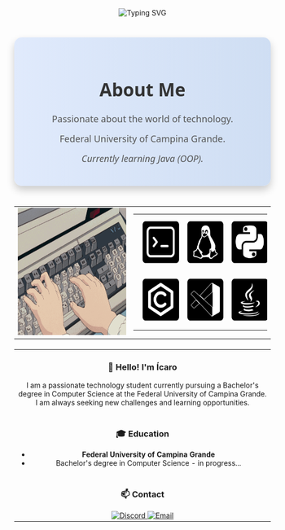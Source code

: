 <div align="center">
  <img src="https://readme-typing-svg.demolab.com?font=Bebas+Neue&size=35&pause=1000&color=F7F7F7&center=true&vCenter=true&width=435&lines=COMPUTER+SCIENCE+STUDENT+%F0%9F%96%A5%EF%B8%8F" alt="Typing SVG" />
</div>

<div align="center" style="max-width: 800px; margin: 40px auto; text-align: center; background: linear-gradient(to right, #e0eafc, #cfdef3); padding: 30px; border-radius: 15px; box-shadow: 0 8px 16px rgba(0, 0, 0, 0.2);">
  <h2 style="font-family: 'Segoe UI', Tahoma, Geneva, Verdana, sans-serif; color: #333; margin-bottom: 20px; font-size: 2.5em; font-weight: bold;">
    About Me
  </h2>
  <p style="font-family: 'Segoe UI', Tahoma, Geneva, Verdana, sans-serif; font-size: 18px; color: #555; margin: 10px 0; line-height: 1.6;">
    Passionate about the world of technology.
  </p>
  <p style="font-family: 'Segoe UI', Tahoma, Geneva, Verdana, sans-serif; font-size: 18px; color: #555; margin: 10px 0; line-height: 1.6;">
    Federal University of Campina Grande.
  </p>
  <p style="font-family: 'Segoe UI', Tahoma, Geneva, Verdana, sans-serif; font-size: 18px; color: #555; margin: 10px 0; line-height: 1.6;">
    <em>Currently learning Java (OOP).</em>
  </p>
</div>

<div align="center">
  <table style="width: 100%; max-width: 800px; margin: 20px auto; text-align: center; border-spacing: 10px; table-layout: fixed;">
    <tr>
      <td style="text-align: center; vertical-align: middle;">
        <img src="https://github.com/IcaroGabrielS/IcaroGabrielS/blob/main/gifs/keyboard-texting-anime.gif" height="250" style="transition: transform 0.3s ease-in-out;" alt="Animated GIF"/>
      </td>
      <td>
        <table style="width: 100%; max-width: 600px; margin: 0 auto; text-align: center;">
          <tr>
            <td style="text-align: center; vertical-align: middle;">
              <img src="https://github.com/IcaroGabrielS/IcaroGabrielS/blob/main/icons/Frame%205bash-n.svg" height="85" style="margin: 10px; transition: transform 0.3s ease-in-out;" alt="Bash"/>
            </td>
            <td style="text-align: center; vertical-align: middle;">
              <img src="https://github.com/IcaroGabrielS/IcaroGabrielS/blob/main/icons/Frame%201linux-n.svg" height="85" style="margin: 10px; transition: transform 0.3s ease-in-out;" alt="Linux"/>
            </td>
            <td style="text-align: center; vertical-align: middle;">
              <img src="https://github.com/IcaroGabrielS/IcaroGabrielS/blob/main/icons/Frame%202python-n.svg" height="85" style="margin: 10px; transition: transform 0.3s ease-in-out;" alt="Python"/>
            </td>
          </tr>
          <tr>
            <td style="text-align: center; vertical-align: middle;">
              <img src="https://github.com/IcaroGabrielS/IcaroGabrielS/blob/main/icons/Frame%204c99-n.svg" height="85" style="margin: 10px; transition: transform 0.3s ease-in-out;" alt="C"/>
            </td>
            <td style="text-align: center; vertical-align: middle;">
              <img src="https://github.com/IcaroGabrielS/IcaroGabrielS/blob/main/icons/Frame%206vscode-n.svg" height="85" style="margin: 10px; transition: transform 0.3s ease-in-out;" alt="VSCode"/>
            </td>
            <td style="text-align: center; vertical-align: middle;">
              <img src="https://github.com/IcaroGabrielS/IcaroGabrielS/blob/main/icons/Frame%203java-n.svg" height="85" style="margin: 10px; transition: transform 0.3s ease-in-out;" alt="Java"/>
            </td>
          </tr>
        </table>
      </td>
    </tr>
  </table>
</div>

<div align="center">
  <table style="width: 100%; max-width: 800px; margin: 20px auto; text-align: center;">
    <tr>
      <td>
        <h3>👋 Hello! I'm Ícaro</h3>
        <p>I am a passionate technology student currently pursuing a Bachelor's degree in Computer Science at the Federal University of Campina Grande. I am always seeking new challenges and learning opportunities.</p>
      </td>
    </tr>
    <tr>
      <td>
        <h3>🎓 Education</h3>
        <ul>
          <li><strong>Federal University of Campina Grande</strong></li>
          <li>Bachelor's degree in Computer Science - in progress...</li>
        </ul>
      </td>
    </tr>
    <tr>
      <td>
        <h3>📫 Contact</h3>
        <a href="https://discord.com/users/icaro_gabriel" target="_blank">
          <img src="https://img.shields.io/badge/Discord-5865F2?style=for-the-badge&logo=discord&logoColor=white" alt="Discord"/>
        </a>
        <a href="mailto:queiroz.icarogs@gmail.com" target="_blank">
          <img src="https://img.shields.io/badge/Email-D14836?style=for-the-badge&logo=gmail&logoColor=white" alt="Email"/>
        </a>
      </td>
    </tr>
  </table>
</div>
